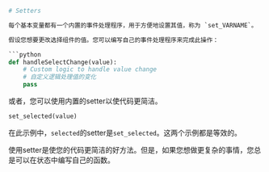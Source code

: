 ```python
# Setters

每个基本变量都有一个内置的事件处理程序，用于方便地设置其值，称为 `set_VARNAME`。

假设您想要更改选择组件的值。您可以编写自己的事件处理程序来完成此操作：

```python
def handleSelectChange(value):
    # Custom logic to handle value change
    # 自定义逻辑处理值的变化
    pass
```

或者，您可以使用内置的setter以使代码更简洁。

```python
set_selected(value)
```

在此示例中，`selected`的setter是`set_selected`。这两个示例都是等效的。

使用setter是使您的代码更简洁的好方法。但是，如果您想做更复杂的事情，您总是可以在状态中编写自己的函数。
```


